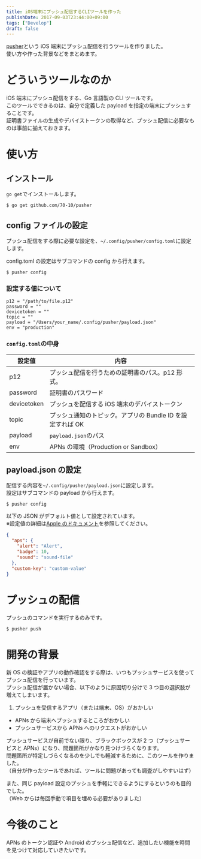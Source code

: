 ```yaml
---
title: iOS端末にプッシュ配信するCLIツールを作った
publishDate: 2017-09-03T23:44:00+09:00
tags: ["Develop"]
draft: false
---
```


[pusher](https://github.com/70-10/pusher)という iOS 端末にプッシュ配信を行うツールを作りました。  
使い方や作った背景などをまとめます。

# どういうツールなのか

iOS 端末にプッシュ配信をする、Go 言語製の CLI ツールです。  
このツールでできるのは、自分で定義した payload を指定の端末にプッシュすることです。  
証明書ファイルの生成やデバイストークンの取得など、プッシュ配信に必要なものは事前に揃えておきます。

# 使い方

## インストール

`go get`でインストールします。

```
$ go get github.com/70-10/pusher
```

## config ファイルの設定

プッシュ配信をする際に必要な設定を、`~/.config/pusher/config.toml`に設定します。

config.toml の設定はサブコマンドの config から行えます。

```
$ pusher config
```

### 設定する値について

```
p12 = "/path/to/file.p12"
password = ""
devicetoken = ""
topic = ""
payload = "/Users/your_name/.config/pusher/payload.json"
env = "production"
```

### `config.toml`の中身

| 設定値      | 内容                                                       |
| ----------- | ---------------------------------------------------------- |
| p12         | プッシュ配信を行うための証明書のパス。p12 形式。           |
| password    | 証明書のパスワード                                         |
| devicetoken | プッシュを配信する iOS 端末のデバイストークン              |
| topic       | プッシュ通知のトピック。アプリの Bundle ID を設定すれば OK |
| payload     | `payload.json`のパス                                       |
| env         | APNs の環境（Production or Sandbox）                       |

## payload.json の設定

配信する内容を`~/.config/pusher/payload.json`に設定します。  
設定はサブコマンドの payload から行えます。

```
$ pusher config
```

以下の JSON がデフォルト値として設定されています。  
※設定値の詳細は[Apple のドキュメント](https://developer.apple.com/jp/documentation/NetworkingInternet/Conceptual/RemoteNotificationsPG/Chapters/APNsProviderAPI.html)を参照してください。

```json
{
  "aps": {
    "alert": "Alert",
    "badge": 10,
    "sound": "sound-file"
  },
  "custom-key": "custom-value"
}
```

# プッシュの配信

プッシュのコマンドを実行するのみです。

```
$ pusher push
```

# 開発の背景

新 OS の検証やアプリの動作確認をする際は、いつもプッシュサービスを使ってプッシュ配信を行っています。  
プッシュ配信が届かない場合、以下のように原因切り分けで 3 つ目の選択肢が増えてしまいます。

1. プッシュを受信するアプリ（または端末、OS）がおかしい

- APNs から端末へプッシュするところがおかしい
- プッシュサービスから APNs へのリクエストがおかしい

プッシュサービスが自前でない限り、ブラックボックスが 2 つ（プッシュサービスと APNs）になり、問題箇所がかなり見つけづらくなります。  
問題箇所が特定しづらくなるのを少しでも軽減するために、このツールを作りました。  
（自分が作ったツールであれば、ツールに問題があっても調査がしやすいはず）

また、同じ payload 設定のプッシュを手軽にできるようにするというのも目的でした。  
（Web からは毎回手動で項目を埋める必要がありました）

# 今後のこと

APNs のトークン認証や Android のプッシュ配信など、追加したい機能を時間を見つけて対応していきたいです。
